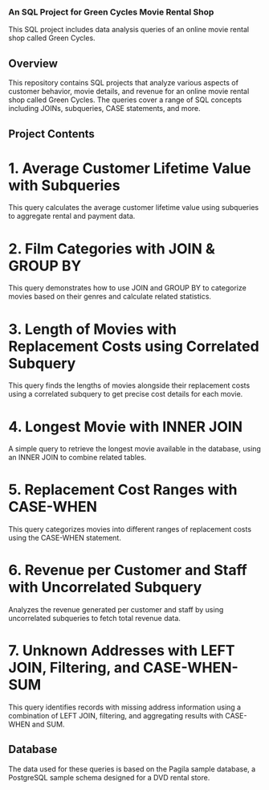 ### An SQL Project for Green Cycles Movie Rental Shop
This SQL project includes data analysis queries of an online movie rental shop called Green Cycles.
## Overview
This repository contains SQL projects that analyze various aspects of customer behavior, movie details, and revenue for an online movie rental shop called Green Cycles. The queries cover a range of SQL concepts including JOINs, subqueries, CASE statements, and more.

## Project Contents
# 1. Average Customer Lifetime Value with Subqueries
This query calculates the average customer lifetime value using subqueries to aggregate rental and payment data.

# 2. Film Categories with JOIN & GROUP BY
This query demonstrates how to use JOIN and GROUP BY to categorize movies based on their genres and calculate related statistics.

# 3. Length of Movies with Replacement Costs using Correlated Subquery
This query finds the lengths of movies alongside their replacement costs using a correlated subquery to get precise cost details for each movie.

# 4. Longest Movie with INNER JOIN
A simple query to retrieve the longest movie available in the database, using an INNER JOIN to combine related tables.

# 5. Replacement Cost Ranges with CASE-WHEN
This query categorizes movies into different ranges of replacement costs using the CASE-WHEN statement.

# 6. Revenue per Customer and Staff with Uncorrelated Subquery
Analyzes the revenue generated per customer and staff by using uncorrelated subqueries to fetch total revenue data.

# 7. Unknown Addresses with LEFT JOIN, Filtering, and CASE-WHEN-SUM
This query identifies records with missing address information using a combination of LEFT JOIN, filtering, and aggregating results with CASE-WHEN and SUM.

## Database
The data used for these queries is based on the Pagila sample database, a PostgreSQL sample schema designed for a DVD rental store.
